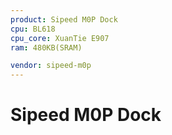 ```yaml
---
product: Sipeed M0P Dock
cpu: BL618
cpu_core: XuanTie E907
ram: 480KB(SRAM)

vendor: sipeed-m0p
---
```


# Sipeed M0P Dock

